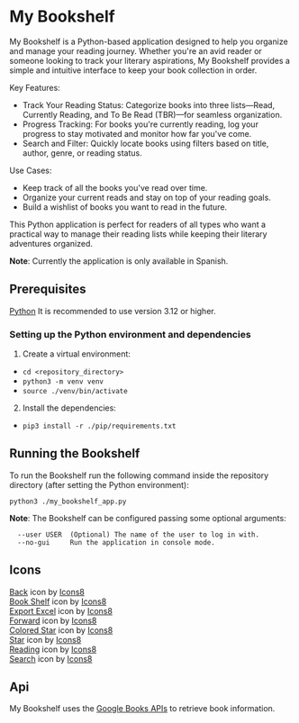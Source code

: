 # My Bookshelf

My Bookshelf is a Python-based application designed to help you organize and manage your reading journey. Whether you're an avid reader or someone looking to track your literary aspirations, My Bookshelf provides a simple and intuitive interface to keep your book collection in order.

Key Features:
* Track Your Reading Status: Categorize books into three lists—Read, Currently Reading, and To Be Read (TBR)—for seamless organization.
* Progress Tracking: For books you're currently reading, log your progress to stay motivated and monitor how far you've come.
* Search and Filter: Quickly locate books using filters based on title, author, genre, or reading status.

Use Cases:
* Keep track of all the books you've read over time.
* Organize your current reads and stay on top of your reading goals.
* Build a wishlist of books you want to read in the future.

This Python application is perfect for readers of all types who want a practical way to manage their reading lists while keeping their literary adventures organized.

**Note**: Currently the application is only available in Spanish.

## Prerequisites

[Python](https://www.python.org/) It is recommended to use version 3.12 or higher.

### Setting up the Python environment and dependencies

1. Create a virtual environment:

* `cd <repository_directory>`
* `python3 -m venv venv`
* `source ./venv/bin/activate`

2. Install the dependencies:

* `pip3 install -r ./pip/requirements.txt`

## Running the Bookshelf

To run the Bookshelf run the following command inside the repository directory (after setting the Python environment):

`python3 ./my_bookshelf_app.py`

**Note**: The Bookshelf can be configured passing some optional arguments:

```
  --user USER  (Optional) The name of the user to log in with.
  --no-gui     Run the application in console mode.
```

## Icons

<a target="_blank" href="https://icons8.com/icon/1806/back">Back</a> icon by <a target="_blank" href="https://icons8.com">Icons8</a></br>
<a target="_blank" href="https://icons8.com/icon/23662/book-shelf">Book Shelf</a> icon by <a target="_blank" href="https://icons8.com">Icons8</a></br>
<a target="_blank" href="https://icons8.com/icon/PpPWnJWADeno/export-excel">Export Excel</a> icon by <a target="_blank" href="https://icons8.com">Icons8</a></br>
<a target="_blank" href="https://icons8.com/icon/61/forward">Forward</a> icon by <a target="_blank" href="https://icons8.com">Icons8</a></br>
<a target="_blank" href="https://icons8.com/icon/8ggStxqyboK5/star">Colored Star</a> icon by <a target="_blank" href="https://icons8.com">Icons8</a></br>
<a target="_blank" href="https://icons8.com/icon/tAfqdu2AVpjT/star">Star</a> icon by <a target="_blank" href="https://icons8.com">Icons8</a></br>
<a target="_blank" href="https://icons8.com/icon/6895/reading">Reading</a> icon by <a target="_blank" href="https://icons8.com">Icons8</a></br>
<a target="_blank" href="https://icons8.com/icon/132/search">Search</a> icon by <a target="_blank" href="https://icons8.com">Icons8</a>

## Api

My Bookshelf uses the [Google Books APIs](https://developers.google.com/books) to retrieve book information. 